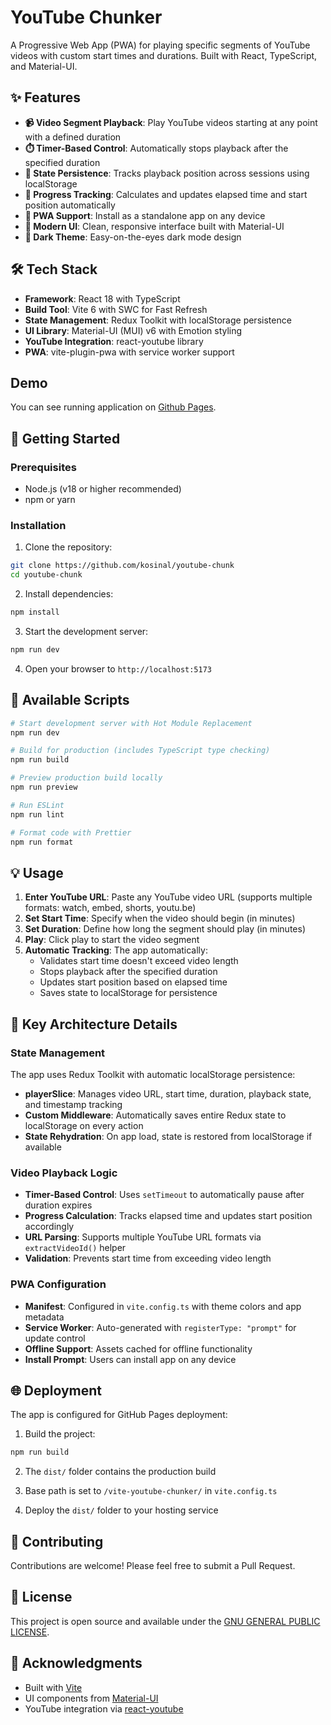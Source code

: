# YouTube Chunker

A Progressive Web App (PWA) for playing specific segments of YouTube videos with custom start times and durations. Built with React, TypeScript, and Material-UI.

## ✨ Features

- **📹 Video Segment Playback**: Play YouTube videos starting at any point with a defined duration
- **⏱️ Timer-Based Control**: Automatically stops playback after the specified duration
- **💾 State Persistence**: Tracks playback position across sessions using localStorage
- **🎯 Progress Tracking**: Calculates and updates elapsed time and start position automatically
- **📱 PWA Support**: Install as a standalone app on any device
- **🎨 Modern UI**: Clean, responsive interface built with Material-UI
- **🌙 Dark Theme**: Easy-on-the-eyes dark mode design

## 🛠️ Tech Stack

- **Framework**: React 18 with TypeScript
- **Build Tool**: Vite 6 with SWC for Fast Refresh
- **State Management**: Redux Toolkit with localStorage persistence
- **UI Library**: Material-UI (MUI) v6 with Emotion styling
- **YouTube Integration**: react-youtube library
- **PWA**: vite-plugin-pwa with service worker support

## Demo

You can see running application on [Github Pages](https://kosinal.github.io/youtube-chunk/).

## 🚀 Getting Started

### Prerequisites

- Node.js (v18 or higher recommended)
- npm or yarn

### Installation

1. Clone the repository:

```bash
git clone https://github.com/kosinal/youtube-chunk
cd youtube-chunk
```

2. Install dependencies:

```bash
npm install
```

3. Start the development server:

```bash
npm run dev
```

4. Open your browser to `http://localhost:5173`

## 📝 Available Scripts

```bash
# Start development server with Hot Module Replacement
npm run dev

# Build for production (includes TypeScript type checking)
npm run build

# Preview production build locally
npm run preview

# Run ESLint
npm run lint

# Format code with Prettier
npm run format
```

## 💡 Usage

1. **Enter YouTube URL**: Paste any YouTube video URL (supports multiple formats: watch, embed, shorts, youtu.be)
2. **Set Start Time**: Specify when the video should begin (in minutes)
3. **Set Duration**: Define how long the segment should play (in minutes)
4. **Play**: Click play to start the video segment
5. **Automatic Tracking**: The app automatically:
   - Validates start time doesn't exceed video length
   - Stops playback after the specified duration
   - Updates start position based on elapsed time
   - Saves state to localStorage for persistence

## 🔧 Key Architecture Details

### State Management

The app uses Redux Toolkit with automatic localStorage persistence:

- **playerSlice**: Manages video URL, start time, duration, playback state, and timestamp tracking
- **Custom Middleware**: Automatically saves entire Redux state to localStorage on every action
- **State Rehydration**: On app load, state is restored from localStorage if available

### Video Playback Logic

- **Timer-Based Control**: Uses `setTimeout` to automatically pause after duration expires
- **Progress Calculation**: Tracks elapsed time and updates start position accordingly
- **URL Parsing**: Supports multiple YouTube URL formats via `extractVideoId()` helper
- **Validation**: Prevents start time from exceeding video length

### PWA Configuration

- **Manifest**: Configured in `vite.config.ts` with theme colors and app metadata
- **Service Worker**: Auto-generated with `registerType: "prompt"` for update control
- **Offline Support**: Assets cached for offline functionality
- **Install Prompt**: Users can install app on any device

## 🌐 Deployment

The app is configured for GitHub Pages deployment:

1. Build the project:

```bash
npm run build
```

2. The `dist/` folder contains the production build

3. Base path is set to `/vite-youtube-chunker/` in `vite.config.ts`

4. Deploy the `dist/` folder to your hosting service

## 🤝 Contributing

Contributions are welcome! Please feel free to submit a Pull Request.

## 📄 License

This project is open source and available under the [GNU GENERAL PUBLIC LICENSE](LICENSE).

## 🙏 Acknowledgments

- Built with [Vite](https://vitejs.dev/)
- UI components from [Material-UI](https://mui.com/)
- YouTube integration via [react-youtube](https://github.com/tjallingt/react-youtube)

